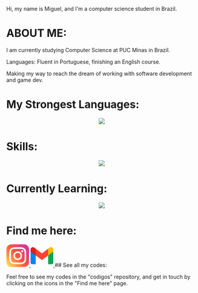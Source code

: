 Hi, my name is Miguel, and I'm a computer science student in Brazil.

# ABOUT ME:
<p>
 I am currently studying Computer Science at PUC Minas in Brazil. 
</p>
<p>
Languages: Fluent in Portuguese, finishing an English course.
</p>
<p>
Making my way to reach the dream of working with software development and game dev.
</p>

# My Strongest Languages:

<p align="center">
  <a href="https://skillicons.dev">
    <img src="https://skillicons.dev/icons?i=c,cpp" />
  </a>
</p>

# Skills:

<p align="center">
  <a href="https://skillicons.dev">
    <img src="https://skillicons.dev/icons?i=java,css,html,github" />
  </a>
</p>

# Currently Learning:

<p align="center">
  <a href="https://skillicons.dev">
    <img src="https://skillicons.dev/icons?i=js,bootstrap,python,vim,git" />
  </a>
</p>

# Find me here:
<a href="https://www.instagram.com/mig_pessoa_?igsh=MWx2cDN0azRyOGNkZA%3D%3D&utm_source=qr">
  <img src="./instagram.png" alt="Logo do Projeto" width="60" height="60"/>
</a>
<a href="mailto:miguelplferreira10@gmail.com">
  <img src="./gmail.png" alt="Logo do Projeto" width="60" height="60"/>
</a>
## See all my codes: 
<p>
Feel free to see my codes in the "codigos" repository, and get in touch by clicking on the icons in the "Find me here" page.
</p>

